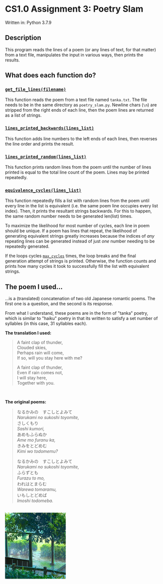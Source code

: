 # CS1.0 Assignment 3: Poetry Slam

Written in: Python 3.7.9

## Description

This program reads the lines of a poem (or any lines of text, for that matter) from a text file, manipulates the input in various ways, then prints the results.

## What does each function do?

### [`get_file_lines(filename)`](https://github.com/shah-a/cs1.0-03-poetry-slam/blob/1179d3cca7e950be010419939cda5ca4cdafea56/poetry_slam.py#L10)

This function reads the poem from a text file named `tanka.txt`. The file needs to be in the same directory as `poetry_slam.py`. Newline chars (`\n`) are stripped from the right ends of each line, then the poem lines are returned as a list of strings.

### [`lines_printed_backwards(lines_list)`](https://github.com/shah-a/cs1.0-03-poetry-slam/blob/1179d3cca7e950be010419939cda5ca4cdafea56/poetry_slam.py#L21)

This function adds line numbers to the left ends of each lines, then reverses the line order and prints the result.

### [`lines_printed_random(lines_list)`](https://github.com/shah-a/cs1.0-03-poetry-slam/blob/1179d3cca7e950be010419939cda5ca4cdafea56/poetry_slam.py#L37)

This function prints random lines from the poem until the number of lines printed is equal to the total line count of the poem. Lines may be printed repeatedly.

### [`equivalence_cycles(lines_list)`](https://github.com/shah-a/cs1.0-03-poetry-slam/blob/1179d3cca7e950be010419939cda5ca4cdafea56/poetry_slam.py#L46)

This function repeatedly fills a list with random lines from the poem until every line in the list is equivalent (i.e. the same poem line occupies every list index). Then, it prints the resultant strings backwards. For this to happen, the same random number needs to be generated len(list) times.

To maximize the likelihood for most number of cycles, each line in poem should be unique. If a poem has lines that repeat, the likelihood of generating equivalent strings greatly increases because the indices of *any* repeating lines can be generated instead of just *one* number needing to be repeatedly generated.

If the loops cycles [`max_cycles`](https://github.com/shah-a/cs1.0-03-poetry-slam/blob/4984b4f1955a90fe4a2fc630234c23914cf7c21f/poetry_slam.py#L55) times, the loop breaks and the final generation attempt of strings is printed. Otherwise, the function counts and prints how many cycles it took to successfully fill the list with equivalent strings.

## The poem I used...

...is a (translated) concatenation of two old Japanese romantic poems. The first one is a question, and the second is its response.

From what I understand, these poems are in the form of "tanka" poetry, which is similar to "haiku" poetry in that its written to satisfy a set number of syllables (in this case, 31 syllables each).

**The translation I used:**

> A faint clap of thunder,<br>
> Clouded skies,<br>
> Perhaps rain will come,<br>
> If so, will you stay here with me?<br>
>
> A faint clap of thunder,<br>
> Even if rain comes not,<br>
> I will stay here,<br>
> Together with you.<br>
<br>

**The original poems:**

> なるかみの　すこしとよみて<br>
> *Narukami no sukoshi toyomite,*<br>
> さしくもり<br>
>*Sashi kumori,*<br>
> あめもふらぬか<br>
> *Ame mo furanu ka,*<br>
> きみをとどめむ<br>
> *Kimi wo todomemu?*<br>
>
> なるかみの　すこしとよみて<br>
> *Narukami no sukoshi toyomite,*<br>
> ふらずとも<br>
> *Furazu to mo,*<br>
> われはとまらむ<br>
> *Warewa tomaramu,*<br>
> いもしとどめば<br>
> *Imoshi todomeba.*
<br>

<img alt="Garden of Words/Kotonoha no Niwa" src="/img/garden.gif" width="200" />
